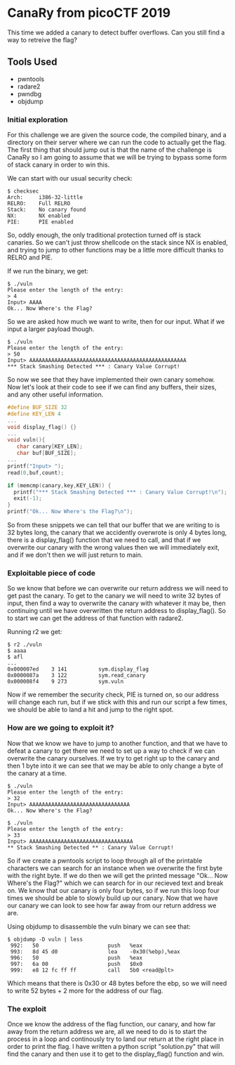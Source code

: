 # CanaRy from picoCTF 2019

This time we added a canary to detect buffer overflows. Can you still find a way to retreive the flag?

## Tools Used 

- pwntools
- radare2
- pwndbg
- objdump

### Initial exploration

For this challenge we are given the source code, the compiled binary, and a directory on their server where we can run the code to actually get the flag. The first thing that should jump out is that the name of the challenge is CanaRy so I am going to assume that we will be trying to bypass some form of stack canary in order to win this. 

We can start with our usual security check:
```
$ checksec
Arch:     i386-32-little
RELRO:    Full RELRO
Stack:    No canary found
NX:       NX enabled
PIE:      PIE enabled
```

So, oddly enough, the only traditional protection turned off is stack canaries. So we can't just throw shellcode on the stack since NX is enabled, and trying to jump to other functions may be a little more difficult thanks to RELRO and PIE.

If we run the binary, we get: 
```
$ ./vuln
Please enter the length of the entry:
> 4
Input> AAAA
Ok... Now Where's the Flag?
```

So we are asked how much we want to write, then for our input. What if we input a larger payload though. 
```
$ ./vuln
Please enter the length of the entry:
> 50
Input> AAAAAAAAAAAAAAAAAAAAAAAAAAAAAAAAAAAAAAAAAAAAAAAAAA
*** Stack Smashing Detected *** : Canary Value Corrupt!
```

So now we see that they have implemented their own canary somehow. Now let's look at their code to see if we can find any buffers, their sizes, and any other useful information. 

```C
#define BUF_SIZE 32
#define KEY_LEN 4
...
void display_flag() {}
...
void vuln(){
   char canary[KEY_LEN];
   char buf[BUF_SIZE];
...
printf("Input> ");
read(0,buf,count);

if (memcmp(canary,key,KEY_LEN)) {
  printf("*** Stack Smashing Detected *** : Canary Value Corrupt!\n");
  exit(-1);
}
printf("Ok... Now Where's the Flag?\n");
```

So from these snippets we can tell that our buffer that we are writing to is 32 bytes long, the canary that we accidently overwrote is only 4 bytes long, there is a display_flag() function that we need to call, and that if we overwrite our canary with the wrong values then we will immediately exit, and if we don't then we will just return to main. 

### Exploitable piece of code

So we know that before we can overwrite our return address we will need to get past the canary. To get to the canary we will need to write 32 bytes of input, then find a way to overwrite the canary with whatever it may be, then continuing until we have overwritten the return address to display_flag(). So to start we can get the address of that function with radare2. 

Running r2 we get:
```
$ r2 ./vuln
$ aaaa
$ afl
...
0x000007ed    3 141          sym.display_flag
0x0000087a    3 122          sym.read_canary
0x000008f4    9 273          sym.vuln
```

Now if we remember the security check, PIE is turned on, so our address will change each run, but if we stick with this and run our script a few times, we should be able to land a hit and jump to the right spot. 

### How are we going to exploit it?

Now that we know we have to jump to another function, and that we have to defeat a canary to get there we need to set up a way to check if we can overwrite the canary ourselves. If we try to get right up to the canary and then 1 byte into it we can see that we may be able to only change a byte of the canary at a time. 

```
$ ./vuln 
Please enter the length of the entry:
> 32
Input> AAAAAAAAAAAAAAAAAAAAAAAAAAAAAAAA
Ok... Now Where's the Flag?

$ ./vuln 
Please enter the length of the entry:
> 33
Input> AAAAAAAAAAAAAAAAAAAAAAAAAAAAAAAAA
** Stack Smashing Detected ** : Canary Value Corrupt!
``` 

So if we create a pwntools script to loop through all of the printable characters we can search for an instance when we overwrite the first byte with the right byte. If we do then we will get the printed message "Ok... Now Where's the Flag?" which we can search for in our recieved text and break on. We know that our canary is only four bytes, so if we run this loop four times we should be able to slowly build up our canary. Now that we have our canary we can look to see how far away from our return address we are.

Using objdump to disassemble the vuln binary we can see that: 
```
$ objdump -D vuln | less
 992:   50                      push   %eax
 993:   8d 45 d0                lea    -0x30(%ebp),%eax
 996:   50                      push   %eax
 997:   6a 00                   push   $0x0
 999:   e8 12 fc ff ff          call   5b0 <read@plt>
 ```

Which means that there is 0x30 or 48 bytes before the ebp, so we will need to write 52 bytes + 2 more for the address of our flag. 

### The exploit

Once we know the address of the flag function, our canary, and how far away from the return address we are, all we need to do is to start the process in a loop and continously try to land our return at the right place in order to print the flag. I have written a python script "solution.py" that will find the canary and then use it to get to the display_flag() function and win. 